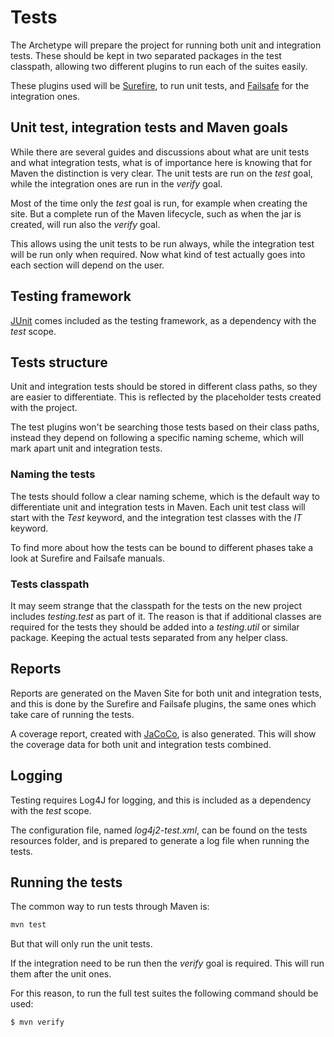 # Tests

The Archetype will prepare the project for running both unit and integration tests. These should be kept in two separated packages in the test classpath, allowing two different plugins to run each of the suites easily.

These plugins used will be [Surefire][surefire], to run unit tests, and [Failsafe][failsafe] for the integration ones.

## Unit test, integration tests and Maven goals

While there are several guides and discussions about what are unit tests and what integration tests, what is of importance here is knowing that for Maven the distinction is very clear. The unit tests are run on the *test* goal, while the integration ones are run in the *verify* goal.

Most of the time only the *test* goal is run, for example when creating the site. But a complete run of the Maven lifecycle, such as when the jar is created, will run also the *verify* goal.

This allows using the unit tests to be run always, while the integration test will be run only when required. Now what kind of test actually goes into each section will depend on the user.

## Testing framework

[JUnit][junit] comes included as the testing framework, as a dependency with the *test* scope.

## Tests structure

Unit and integration tests should be stored in different class paths, so they are easier to differentiate. This is reflected by the placeholder tests created with the project.

The test plugins won't be searching those tests based on their class paths, instead they depend on following a specific naming scheme, which will mark apart unit and integration tests.

### Naming the tests

The tests should follow a clear naming scheme, which is the default way to differentiate unit and integration tests in Maven. Each unit test class will start with the *Test* keyword, and the integration test classes with the *IT* keyword.

To find more about how the tests can be bound to different phases take a look at Surefire and Failsafe manuals.

### Tests classpath

It may seem strange that the classpath for the tests on the new project includes *testing.test* as part of it. The reason is that if additional classes are required for the tests they should be added into a *testing.util* or similar package. Keeping the actual tests separated from any helper class.

## Reports

Reports are generated on the Maven Site for both unit and integration tests, and this is done by the Surefire and Failsafe plugins, the same ones which take care of running the tests. 

A coverage report, created with [JaCoCo][jacoco], is also generated. This will show the coverage data for both unit and integration tests combined.

## Logging

Testing requires Log4J for logging, and this is included as a dependency with the *test* scope.

The configuration file, named *log4j2-test.xml*, can be found on the tests resources folder, and is prepared to generate a log file when running the tests.

## Running the tests

The common way to run tests through Maven is:

```sh
mvn test
```

But that will only run the unit tests.

If the integration need to be run then the *verify* goal is required. This will run them after the unit ones.

For this reason, to run the full test suites the following command should be used:

```sh
$ mvn verify
```

[surefire]: https://maven.apache.org/surefire/maven-surefire-plugin/
[failsafe]: https://maven.apache.org/surefire/maven-failsafe-plugin/
[jacoco]: http://eclemma.org/jacoco/trunk/doc/maven.html

[junit]: http://junit.org/